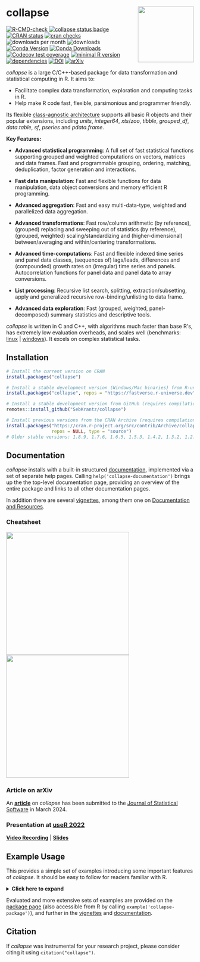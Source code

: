 # collapse <img src='man/figures/logo.png' width="150px" align="right" />

<!-- badges: start -->
[![R-CMD-check](https://github.com/SebKrantz/collapse/actions/workflows/R-CMD-check.yaml/badge.svg)](https://github.com/SebKrantz/collapse/actions/workflows/R-CMD-check.yaml)
[![collapse status badge](https://fastverse.r-universe.dev/badges/collapse)](https://fastverse.r-universe.dev/collapse)
[![CRAN status](https://www.r-pkg.org/badges/version/collapse)](https://cran.r-project.org/package=collapse) 
[![cran checks](https://badges.cranchecks.info/worst/collapse.svg)](https://cran.r-project.org/web/checks/check_results_collapse.html)
![downloads per month](https://cranlogs.r-pkg.org/badges/collapse) <!-- ?color=blue -->
![downloads](https://cranlogs.r-pkg.org/badges/grand-total/collapse) <!-- ?color=blue -->
 [![Conda Version](https://img.shields.io/conda/vn/conda-forge/r-collapse.svg)](https://anaconda.org/conda-forge/r-collapse)
 [![Conda Downloads](https://img.shields.io/conda/dn/conda-forge/r-collapse.svg)](https://anaconda.org/conda-forge/r-collapse)
[![Codecov test coverage](https://codecov.io/gh/SebKrantz/collapse/branch/master/graph/badge.svg)](https://app.codecov.io/gh/SebKrantz/collapse?branch=master)
[![minimal R version](https://img.shields.io/badge/R%3E%3D-3.4.0-6666ff.svg)](https://cran.r-project.org/)
[![dependencies](https://tinyverse.netlify.app/badge/collapse)](https://CRAN.R-project.org/package=collapse)
[![DOI](https://zenodo.org/badge/172910283.svg)](https://zenodo.org/badge/latestdoi/172910283)
[![arXiv](https://img.shields.io/badge/arXiv-2403.05038-0969DA.svg)](https://arxiv.org/abs/2403.05038)
<!-- badges: end -->

*collapse* is a large C/C++-based package for data transformation and statistical computing in R. It aims to:

* Facilitate complex data transformation, exploration and computing tasks in R.
* Help make R code fast, flexible, parsimonious and programmer friendly. 

Its flexible [class-agnostic architecture](https://sebkrantz.github.io/collapse/articles/collapse_object_handling.html) supports all basic R objects and their popular extensions, including *units*, *integer64*, *xts*/*zoo*, *tibble*, *grouped_df*, *data.table*, *sf*, *pseries* and *pdata.frame*. 



**Key Features:**

*  **Advanced statistical programming**: A full set of fast statistical functions 
        supporting grouped and weighted computations on vectors, matrices and 
        data frames. Fast and programmable grouping, ordering, matching, deduplication, 
        factor generation and interactions. 
        
* **Fast data manipulation**: Fast and flexible functions for data 
        manipulation, data object conversions and memory efficient R programming.

*  **Advanced aggregation**: Fast and easy multi-data-type, weighted and parallelized data aggregation.

*  **Advanced transformations**: Fast row/column arithmetic (by reference), (grouped) replacing 
        and sweeping out of statistics (by reference), (grouped, weighted) scaling/standardizing and 
        (higher-dimensional) between/averaging and within/centering transformations.

*  **Advanced time-computations**: Fast and flexible indexed time series and panel data classes, (sequences of) lags/leads, 
       differences and (compounded) growth rates on (irregular) time series and panels. Autocorrelation functions for panel data
       and panel data to array conversions.

*  **List processing**: Recursive list search, splitting, 
        extraction/subsetting, apply and generalized recursive row-binding/unlisting to data frame.

* **Advanced data exploration**: Fast (grouped, weighted, panel-decomposed) 
        summary statistics and descriptive tools.

*collapse* is written in C and C++, with algorithms much faster than base R's, has extremely low evaluation overheads, and scales well (benchmarks: [linux](https://duckdblabs.github.io/db-benchmark/) | [windows](https://github.com/AdrianAntico/Benchmarks?tab=readme-ov-file#benmark-results)). It excels on complex statistical tasks. <!--, such as weighted statistics, mode/counting/deduplication, joins, pivots, panel data.  Optimized R code ensures minimal evaluation overheads.  , but imports C/C++ functions from *fixest*, *weights*, *RcppArmadillo*, and *RcppEigen* for certain statistical tasks.  -->

## Installation

``` r
# Install the current version on CRAN
install.packages("collapse")

# Install a stable development version (Windows/Mac binaries) from R-universe
install.packages("collapse", repos = "https://fastverse.r-universe.dev")

# Install a stable development version from GitHub (requires compilation)
remotes::install_github("SebKrantz/collapse")

# Install previous versions from the CRAN Archive (requires compilation)
install.packages("https://cran.r-project.org/src/contrib/Archive/collapse/collapse_1.9.6.tar.gz", 
                 repos = NULL, type = "source") 
# Older stable versions: 1.8.9, 1.7.6, 1.6.5, 1.5.3, 1.4.2, 1.3.2, 1.2.1
```

## Documentation

*collapse* installs with a built-in structured [documentation](<https://sebkrantz.github.io/collapse/reference/collapse-documentation.html>), implemented via a set of separate help pages. Calling `help('collapse-documentation')` brings up the the top-level documentation page, providing an overview of the entire package and links to all other documentation pages. 

In addition there are several [vignettes](<https://sebkrantz.github.io/collapse/articles/index.html>), among them one on [Documentation and Resources](https://sebkrantz.github.io/collapse/articles/collapse_documentation.html).

### Cheatsheet

<a href="https://raw.githubusercontent.com/SebKrantz/collapse/master/misc/collapse%20cheat%20sheet/collapse_cheat_sheet.pdf"><img src="https://raw.githubusercontent.com/SebKrantz/collapse/master/misc/collapse%20cheat%20sheet/preview/page1.png" width="330"/></a>  <!-- height="227" 294 -->
<a href="https://raw.githubusercontent.com/SebKrantz/collapse/master/misc/collapse%20cheat%20sheet/collapse_cheat_sheet.pdf"><img src="https://raw.githubusercontent.com/SebKrantz/collapse/master/misc/collapse%20cheat%20sheet/preview/page2.png" width="330"/></a> 

### Article on arXiv

An [**article**](https://arxiv.org/abs/2403.05038) on *collapse* has been submitted to the [Journal of Statistical Software](https://www.jstatsoft.org/) in March 2024. 

### Presentation at [useR 2022](https://user2022.r-project.org)

[**Video Recording**](<https://www.youtube.com/watch?v=OwWT1-dSEts>) | 
[**Slides**](<https://raw.githubusercontent.com/SebKrantz/collapse/master/misc/useR2022%20presentation/collapse_useR2022_final.pdf>)

## Example Usage
This provides a simple set of examples introducing some important features of *collapse*. It should be easy to follow for readers familiar with R. 
<details>
  <summary><b><a style="cursor: pointer;">Click here to expand </a></b> </summary>
  
``` r
library(collapse)
data("iris")            # iris dataset in base R
v <- iris$Sepal.Length  # Vector
d <- num_vars(iris)     # Saving numeric variables (could also be a matrix, statistical functions are S3 generic)
g <- iris$Species       # Grouping variable (could also be a list of variables)

## Advanced Statistical Programming -----------------------------------------------------------------------------

# Simple (column-wise) statistics...
fmedian(v)                       # Vector
fsd(qM(d))                       # Matrix (qM is a faster as.matrix)
fmode(d)                         # data.frame
fmean(qM(d), drop = FALSE)       # Still a matrix
fmax(d, drop = FALSE)            # Still a data.frame

# Fast grouped and/or weighted statistics
w <- abs(rnorm(fnrow(iris)))
fmedian(d, w = w)                 # Simple weighted statistics
fnth(d, 0.75, g)                  # Grouped statistics (grouped third quartile)
fmedian(d, g, w)                  # Groupwise-weighted statistics
fsd(v, g, w)                      # Similarly for vectors
fmode(qM(d), g, w, ties = "max")  # Or matrices (grouped and weighted maximum mode) ...

# A fast set of data manipulation functions allows complex piped programming at high speeds
library(magrittr)                            # Pipe operators
iris %>% fgroup_by(Species) %>% fndistinct   # Grouped distinct value counts
iris %>% fgroup_by(Species) %>% fmedian(w)   # Weighted group medians 
iris %>% add_vars(w) %>%                     # Adding weight vector to dataset
  fsubset(Sepal.Length < fmean(Sepal.Length), Species, Sepal.Width:w) %>% # Fast selecting and subsetting
  fgroup_by(Species) %>%                     # Grouping (efficiently creates a grouped tibble)
  fvar(w) %>%                                # Frequency-weighted group-variance, default (keep.w = TRUE)  
  roworder(sum.w)                            # also saves group weights in a column called 'sum.w'

# Can also use dplyr (but dplyr manipulation verbs are a lot slower)
library(dplyr)
iris %>% add_vars(w) %>% 
  filter(Sepal.Length < fmean(Sepal.Length)) %>% 
  select(Species, Sepal.Width:w) %>% 
  group_by(Species) %>% 
  fvar(w) %>% arrange(sum.w)
  
## Fast Data Manipulation ---------------------------------------------------------------------------------------

head(GGDC10S)

# Pivot Wider: Only SUM (total)
SUM <- GGDC10S |> pivot(c("Country", "Year"), "SUM", "Variable", how = "wider")
head(SUM)

# Joining with data from wlddev
wlddev |>
    join(SUM, on = c("iso3c" = "Country", "year" = "Year"), how = "inner")

# Recast pivoting + supplying new labels for generated columns
pivot(GGDC10S, values = 6:16, names = list("Variable", "Sectorcode"),
      labels = list(to = "Sector",
                    new = c(Sectorcode = "GGDC10S Sector Code",
                            Sector = "Long Sector Description",
                            VA = "Value Added",
                            EMP = "Employment")), 
      how = "recast", na.rm = TRUE)

## Advanced Aggregation -----------------------------------------------------------------------------------------

collap(iris, Sepal.Length + Sepal.Width ~ Species, fmean)  # Simple aggregation using the mean..
collap(iris, ~ Species, list(fmean, fmedian, fmode))       # Multiple functions applied to each column
add_vars(iris) <- w                                        # Adding weights, return in long format..
collap(iris, ~ Species, list(fmean, fmedian, fmode), w = ~ w, return = "long")

# Generate some additional logical data
settransform(iris, AWMSL = Sepal.Length > fmedian(Sepal.Length, w = w), 
                   AWMSW = Sepal.Width > fmedian(Sepal.Width, w = w))

# Multi-type data aggregation: catFUN applies to all categorical columns (here AMWSW)
collap(iris, ~ Species + AWMSL, list(fmean, fmedian, fmode), 
       catFUN = fmode, w = ~ w, return = "long")

# Custom aggregation gives the greatest possible flexibility: directly mapping functions to columns
collap(iris, ~ Species + AWMSL, 
       custom = list(fmean = 2:3, fsd = 3:4, fmode = "AWMSL"), w = ~ w, 
       wFUN = list(fsum, fmin, fmax), # Here also aggregating the weight vector with 3 different functions
       keep.col.order = FALSE)        # Column order not maintained -> grouping and weight variables first

# Can also use grouped tibble: weighted median for numeric, weighted mode for categorical columns
iris %>% fgroup_by(Species, AWMSL) %>% collapg(fmedian, fmode, w = w)

## Advanced Transformations -------------------------------------------------------------------------------------

# All Fast Statistical Functions have a TRA argument, supporting 10 different replacing and sweeping operations
fmode(d, TRA = "replace")     # Replacing values with the mode
fsd(v, TRA = "/")             # dividing by the overall standard deviation (scaling)
fsum(d, TRA = "%")            # Computing percentages
fsd(d, g, TRA = "/")          # Grouped scaling
fmin(d, g, TRA = "-")         # Setting the minimum value in each species to 0
ffirst(d, g, TRA = "%%")      # Taking modulus of first value in each species
fmedian(d, g, w, "-")         # Groupwise centering by the weighted median
fnth(d, 0.95, g, w, "%")      # Expressing data in percentages of the weighted species-wise 95th percentile
fmode(d, g, w, "replace",     # Replacing data by the species-wise weighted minimum-mode
      ties = "min")

# TRA() can also be called directly to replace or sweep with a matching set of computed statistics
TRA(v, sd(v), "/")                       # Same as fsd(v, TRA = "/")
TRA(d, fmedian(d, g, w), "-", g)         # Same as fmedian(d, g, w, "-")
TRA(d, BY(d, g, quantile, 0.95), "%", g) # Same as fnth(d, 0.95, g, TRA = "%") (apart from quantile algorithm)

# For common uses, there are some faster and more advanced functions
fbetween(d, g)                           # Grouped averaging [same as fmean(d, g, TRA = "replace") but faster]
fwithin(d, g)                            # Grouped centering [same as fmean(d, g, TRA = "-") but faster]
fwithin(d, g, w)                         # Grouped and weighted centering [same as fmean(d, g, w, "-")]
fwithin(d, g, w, theta = 0.76)           # Quasi-centering i.e. d - theta*fbetween(d, g, w)
fwithin(d, g, w, mean = "overall.mean")  # Preserving the overall weighted mean of the data

fscale(d)                                # Scaling and centering (default mean = 0, sd = 1)
fscale(d, mean = 5, sd = 3)              # Custom scaling and centering
fscale(d, mean = FALSE, sd = 3)          # Mean preserving scaling
fscale(d, g, w)                          # Grouped and weighted scaling and centering
fscale(d, g, w, mean = "overall.mean",   # Setting group means to overall weighted mean,
       sd = "within.sd")                 # and group sd's to fsd(fwithin(d, g, w), w = w)

get_vars(iris, 1:2)                      # Use get_vars for fast selecting data.frame columns, gv is shortcut
fhdbetween(gv(iris, 1:2), gv(iris, 3:5)) # Linear prediction with factors and continuous covariates
fhdwithin(gv(iris, 1:2), gv(iris, 3:5))  # Linear partialling out factors and continuous covariates

# This again opens up new possibilities for data manipulation...
iris %>%  
  ftransform(ASWMSL = Sepal.Length > fmedian(Sepal.Length, Species, w, "replace")) %>%
  fgroup_by(ASWMSL) %>% collapg(w = w, keep.col.order = FALSE)

iris %>% fgroup_by(Species) %>% num_vars %>% fwithin(w)  # Weighted demeaning


## Time Series and Panel Series ---------------------------------------------------------------------------------

flag(AirPassengers, -1:3)                      # A sequence of lags and leads
EuStockMarkets %>%                             # A sequence of first and second seasonal differences
  fdiff(0:1 * frequency(.), 1:2)  
fdiff(EuStockMarkets, rho = 0.95)              # Quasi-difference [x - rho*flag(x)]
fdiff(EuStockMarkets, log = TRUE)              # Log-difference [log(x/flag(x))]
EuStockMarkets %>% fgrowth(c(1, frequency(.))) # Ordinary and seasonal growth rate
EuStockMarkets %>% fgrowth(logdiff = TRUE)     # Log-difference growth rate [log(x/flag(x))*100]

# Creating panel data
pdata <- EuStockMarkets %>% list(`A` = ., `B` = .) %>% 
         unlist2d(idcols = "Id", row.names = "Time")  

L(pdata, -1:3, ~Id, ~Time)                   # Sequence of fully identified panel-lags (L is operator for flag) 
pdata %>% fgroup_by(Id) %>% flag(-1:3, Time) # Same thing..

# collapse also supports indexed series and data frames (and plm panel data classes)
pdata <- findex_by(pdata, Id, Time)         
L(pdata, -1:3)          # Same as above, ...
psacf(pdata)            # Multivariate panel-ACF
psmat(pdata) %>% plot   # 3D-array of time series from panel data + plotting

HDW(pdata)              # This projects out id and time fixed effects.. (HDW is operator for fhdwithin)
W(pdata, effect = "Id") # Only Id effects.. (W is operator for fwithin)

## List Processing ----------------------------------------------------------------------------------------------

# Some nested list of heterogenous data objects..
l <- list(a = qM(mtcars[1:8]),                                   # Matrix
          b = list(c = mtcars[4:11],                             # data.frame
                   d = list(e = mtcars[2:10], 
                            f = fsd(mtcars))))                   # Vector

ldepth(l)                       # List has 4 levels of nesting (considering that mtcars is a data.frame)
is_unlistable(l)                # Can be unlisted
has_elem(l, "f")                # Contains an element by the name of "f"
has_elem(l, is.matrix)          # Contains a matrix

get_elem(l, "f")                # Recursive extraction of elements..
get_elem(l, c("c","f"))         
get_elem(l, c("c","f"), keep.tree = TRUE)
unlist2d(l, row.names = TRUE)   # Intelligent recursive row-binding to data.frame   
rapply2d(l, fmean) %>% unlist2d # Taking the mean of all elements and repeating

# Application: extracting and tidying results from (potentially nested) lists of model objects
list(mod1 = lm(mpg ~ carb, mtcars), 
     mod2 = lm(mpg ~ carb + hp, mtcars)) %>%
  lapply(summary) %>% 
  get_elem("coef", regex = TRUE) %>%   # Regular expression search and extraction
  unlist2d(idcols = "Model", row.names = "Predictor")

## Summary Statistics -------------------------------------------------------------------------------------------

irisNA <- na_insert(iris, prop = 0.15)  # Randmonly set 15% missing
fnobs(irisNA)                           # Observation count
pwnobs(irisNA)                          # Pairwise observation count
fnobs(irisNA, g)                        # Grouped observation count
fndistinct(irisNA)                      # Same with distinct values... (default na.rm = TRUE skips NA's)
fndistinct(irisNA, g)  

descr(iris)                                   # Detailed statistical description of data

varying(iris, ~ Species)                      # Show which variables vary within Species
varying(pdata)                                # Which are time-varying ? 
qsu(iris, w = ~ w)                            # Fast (one-pass) summary (with weights)
qsu(iris, ~ Species, w = ~ w, higher = TRUE)  # Grouped summary + higher moments
qsu(pdata, higher = TRUE)                     # Panel-data summary (between and within entities)
pwcor(num_vars(irisNA), N = TRUE, P = TRUE)   # Pairwise correlations with p-value and observations
pwcor(W(pdata, keep.ids = FALSE), P = TRUE)   # Within-correlations

```

</details>
<p> </p>

Evaluated and more extensive sets of examples are provided on the [package page](<https://sebkrantz.github.io/collapse/reference/collapse-package.html>) (also accessible from R by calling `example('collapse-package')`), and further in the [vignettes](<https://sebkrantz.github.io/collapse/articles/index.html>) and  [documentation](<https://sebkrantz.github.io/collapse/reference/index.html>).

## Citation

If *collapse* was instrumental for your research project, please consider citing it using `citation("collapse")`.



